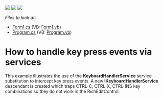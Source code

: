 <!-- default badges list -->
![](https://img.shields.io/endpoint?url=https://codecentral.devexpress.com/api/v1/VersionRange/128610306/20.1.2%2B)
[![](https://img.shields.io/badge/Open_in_DevExpress_Support_Center-FF7200?style=flat-square&logo=DevExpress&logoColor=white)](https://supportcenter.devexpress.com/ticket/details/E1735)
[![](https://img.shields.io/badge/📖_How_to_use_DevExpress_Examples-e9f6fc?style=flat-square)](https://docs.devexpress.com/GeneralInformation/403183)
<!-- default badges end -->
<!-- default file list -->
*Files to look at*:

* [Form1.cs](./CS/KeyboardHandler/Form1.cs) (VB: [Form1.vb](./VB/KeyboardHandler/Form1.vb))
* [Program.cs](./CS/KeyboardHandler/Program.cs) (VB: [Program.vb](./VB/KeyboardHandler/Program.vb))
<!-- default file list end -->
# How to handle key press events via services


<p>This example illustrates the use of the <strong>KeyboardHandlerService</strong> service substitution to intercept key press events. A new<strong> IKeyboardHandlerService</strong> descendant is created which traps CTRL-C, CTRL-X, CTRL-INS key combinations so they do not work in the RichEditControl.</p>

<br/>


